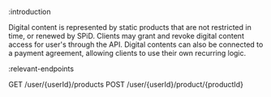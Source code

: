 :introduction

Digital content is represented by static products that are not restricted in
time, or renewed by SPiD. Clients may grant and revoke digital content access
for user's through the API. Digital contents can also be connected to a payment
agreement, allowing clients to use their own recurring logic.

:relevant-endpoints

GET /user/{userId}/products
POST /user/{userId}/product/{productId}
